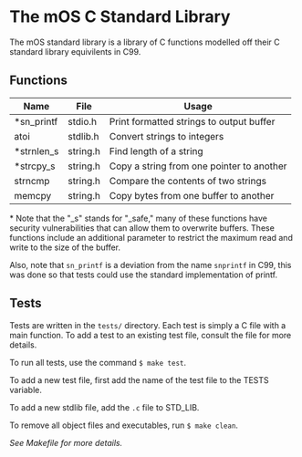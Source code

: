 # The mOS C Standard Library

The mOS standard library is a library of C functions modelled off their C 
standard library equivilents in C99.

## Functions

| Name		| File		| Usage						|
|---------------|---------------|-----------------------------------------------|
| \*sn\_printf	| stdio.h 	| Print formatted strings to output buffer	|
| atoi		| stdlib.h	| Convert strings to integers			|
| \*strnlen\_s	| string.h	| Find length of a string			|
| \*strcpy\_s	| string.h	| Copy a string from one pointer to another	|
| strncmp	| string.h	| Compare the contents of two strings		|
| memcpy	| string.h	| Copy bytes from one buffer to another		|

\* Note that the "_s" stands for "_safe," many of these functions have security
vulnerabilities that can allow them to overwrite buffers. These functions include
an additional parameter to restrict the maximum read and write to the size of the
buffer.

Also, note that `sn_printf` is a deviation from the name `snprintf` in C99, this was
done so that tests could use the standard implementation of printf.

## Tests

Tests are written in the `tests/` directory. Each test is simply a C file with a
main function. To add a test to an existing test file, consult the file for 
more details.

To run all tests, use the command `$ make test`.

To add a new test file, first add the name of the test file to the TESTS variable.

To add a new stdlib file, add the `.c` file to STD\_LIB.

To remove all object files and executables, run `$ make clean`.

*See Makefile for more details.*
